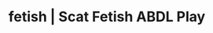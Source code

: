 ---
categories:
- POV Erotica
- Gender-Fluid
- AI Erotica
- Slow Burn
- Alt Romance
image: /assets/images/1747713862308.jpg
layout: post
schema:
  description: Premium adult content featuring ABDL Play, Scat Fetish. High-quality
    artwork with sensual themes.
  keywords:
  - ABDL Play
  - Scat Fetish
  - Digital Dominance
  - Sensual Cosplay
  - Lingerie Art
  - Interactive NSFW
  name: 1747713862308 | ABDL Play Scat Fetish
  type: VisualArtwork
seo:
  description: Featured content with sensual ABDL Play, Scat Fetish. HD images available.
  keywords: ABDL Play, Scat Fetish
  og_image: /assets/images/1747713862308.jpg
  schema_type: VisualArtwork
tags:
- '#fetish'
- ABDL Play
- Scat Fetish
title: fetish | Scat Fetish ABDL Play
---
